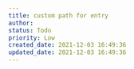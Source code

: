 ```yaml
---
title: custom path for entry
author: 
status: Todo
priority: Low
created_date: 2021-12-03 16:49:36
updated_date: 2021-12-03 16:49:36
---
```



